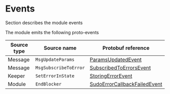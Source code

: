 # Events

Section describes the module events

The module emits the following proto-events

| Source type | Source name           | Protobuf  reference                                                                  |
| ----------- | --------------------- |--------------------------------------------------------------------------------------|
| Message     | `MsgUpdateParams`     | [ParamsUpdatedEvent](../../../proto/archway/cwerrors/v1/events.proto#L12)            |
| Message     | `MsgSubscribeToError` | [SubscribedToErrorsEvent](../../../proto/archway/cwerrors/v1/events.proto#L20)       |
| Keeper      | `SetErrorInState`     | [StoringErrorEvent](../../../proto/archway/cwerrors/v1/events.proto#L32)             |
| Module      | `EndBlocker`          | [SudoErrorCallbackFailedEvent](../../../proto/archway/cwerrors/v1/events.proto#L40)  |